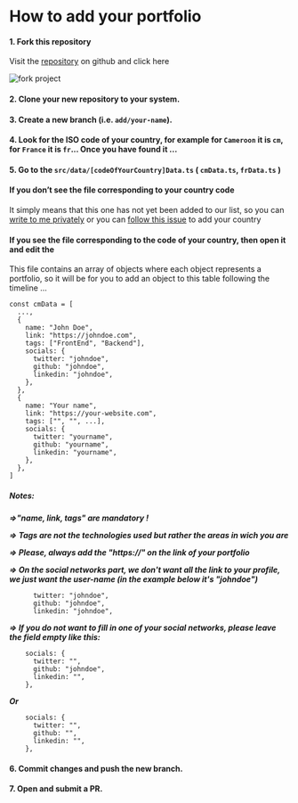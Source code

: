 # How to add your portfolio

#### 1. Fork this repository

Visit the [repository](https://github.com/ln-dev7/world-portfolios) on github and click here

![fork project](https://wp.lndev.me/assets/contribut/1.png)

#### 2. Clone your new repository to your system.

#### 3. Create a new branch (i.e. `add/your-name`).

#### 4. Look for the ISO code of your country, for example for `Cameroon` it is `cm`, for `France` it is `fr`... Once you have found it ...

#### 5. Go to the `src/data/[codeOfYourCountry]Data.ts` ( `cmData.ts`, `frData.ts` )

#### If you don’t see the file corresponding to your country code

It simply means that this one has not yet been added to our list, so you can [write to me privately](https://twitter.com/ln_dev7) or you can [follow this issue](https://github.com/ln-dev7/world-portfolios/issues/80) to add your country

#### If you see the file corresponding to the code of your country, then open it and edit the

This file contains an array of objects where each object represents a portfolio, so it will be for you to add an object to this table following the timeline ...

```
const cmData = [
  ...,
  {
​    name: "John Doe",
​    link: "https://johndoe.com",
​    tags: ["FrontEnd", "Backend"],
    socials: {
      twitter: "johndoe",
      github: "johndoe",
      linkedin: "johndoe",
    },
  },
  {
​    name: "Your name",
​    link: "https://your-website.com",
​    tags: ["", "", ...],
    socials: {
      twitter: "yourname",
      github: "yourname",
      linkedin: "yourname",
    },
  },
]
```

##### Notes:

**_=>"name, link, tags" are mandatory !_**

**_=> Tags are not the technologies used but rather the areas in wich you are_**

**_=> Please, always add the "https://" on the link of your portfolio_**

**_=> On the social networks part, we don't want all the link to your profile, we just want the user-name (in the example below it's "johndoe")_**

```
      twitter: "johndoe",
      github: "johndoe",
      linkedin: "johndoe",
```

**_=> If you do not want to fill in one of your social networks, please leave the field empty like this:_**

```
    socials: {
      twitter: "",
      github: "johndoe",
      linkedin: "",
    },
```

**_Or_**

```
    socials: {
      twitter: "",
      github: "",
      linkedin: "",
    },
```

#### 6. Commit changes and push the new branch.

#### 7. Open and submit a PR.
